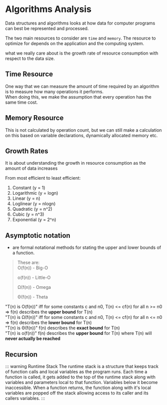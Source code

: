 # Algorithms Analysis

Data structures and algorithms looks at how data for computer programs can best be represented and processed.

The two main resources to consider are `time` and `memory`. The resource to optimize for depends on the application and the computing system.

what we really care about is the growth rate of resource consumption with respect to the data size.

## Time Resource
One way that we can measure the amount of time required by an algorithm is to measure how many operations it performs.  
When doing this, we make the assumption that every operation has the same time cost. 

## Memory Resource
This is not calculated by operation count, but we can still make a calculation on this based on variable declarations, dynamically allocated memory etc.  

## Growth Rates
It is about understanding the growth in resource consumption as the amount of data increases

From most efficient to least efficient:
1. Constant (y = 1) 
2. Logarithmic (y = logn)
3. Linear (y = n)
4. Loglinear (y = nlogn)
5. Quadratic (y = n^2)
6. Cubic (y = n^3)
7. Exponential (y = 2^n)

## Asymptotic notation
 - are formal notational methods for stating the upper and lower bounds of a function.
 
> These are:  
> O(f(n)) - Big-O 
>
> o(f(n)) - Little-O 
>
> Ω(f(n)) - Omega
>
> Θ(f(n)) - Theta

"T(n) is O(f(n))" iff for some constants c and n0, T(n) <= cf(n) for all n >= n0 =>  f(n) describes the **upper bound** for T(n)  
"T(n) is Ω(f(n))" iff for some constants c and n0, T(n) <= cf(n) for all n <= n0 =>  f(n) describes the **lower bound** for T(n)   
"T(n) is Θ(f(n))" f(n) describes the **exact bound** for T(n)  
"T(n) is o(f(n))" f(n) describes the **upper bound** for T(n) where T(n) will **never actually be reached**

## Recursion
::: warning Runtime Stack
The runtime stack is a structure that keeps track of function calls and local variables as the program runs. Each time a function is called, it gets added to the top of the runtime stack along with variables and parameters local to that function.  Variables below it become inaccessible.  When a function returns, the function along with it's local variables are popped off the stack allowing access to its caller and its callers variables.
:::
